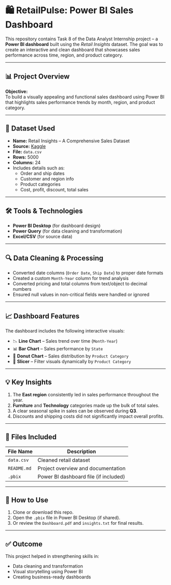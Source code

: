 # 🛍️ RetailPulse: Power BI Sales Dashboard

This repository contains Task 8 of the Data Analyst Internship project – a **Power BI dashboard** built using the *Retail Insights* dataset. The goal was to create an interactive and clean dashboard that showcases sales performance across time, region, and product category.

---

## 📊 Project Overview

**Objective:**  
To build a visually appealing and functional sales dashboard using Power BI that highlights sales performance trends by month, region, and product category.

---

## 📁 Dataset Used

- **Name:** Retail Insights – A Comprehensive Sales Dataset  
- **Source:** [Kaggle](https://www.kaggle.com/datasets/rajneesh231/retail-insights-a-comprehensive-sales-dataset)  
- **File:** `data.csv`  
- **Rows:** 5000  
- **Columns:** 24  
- Includes details such as:  
  - Order and ship dates  
  - Customer and region info  
  - Product categories  
  - Cost, profit, discount, total sales  

---

## 🛠 Tools & Technologies

- **Power BI Desktop** (for dashboard design)
- **Power Query** (for data cleaning and transformation)
- **Excel/CSV** (for source data)

---

## 🔍 Data Cleaning & Processing

- Converted date columns (`Order Date`, `Ship Date`) to proper date formats
- Created a custom `Month-Year` column for trend analysis
- Converted pricing and total columns from text/object to decimal numbers
- Ensured null values in non-critical fields were handled or ignored

---

## 📈 Dashboard Features

The dashboard includes the following interactive visuals:

- 📉 **Line Chart** – Sales trend over time (`Month-Year`)
- 📊 **Bar Chart** – Sales performance by `State`
- 🍩 **Donut Chart** – Sales distribution by `Product Category`
- 🔘 **Slicer** – Filter visuals dynamically by `Product Category`

---

## 💡 Key Insights

1. The **East region** consistently led in sales performance throughout the year.
2. **Furniture** and **Technology** categories made up the bulk of total sales.
3. A clear seasonal spike in sales can be observed during **Q3**.
4. Discounts and shipping costs did not significantly impact overall profits.

---

## 📎 Files Included

| File Name       | Description                                 |
|----------------|----------------------------------------------|
| `data.csv`      | Cleaned retail dataset                      |       
| `README.md`     | Project overview and documentation          |
| `.pbix` | Power BI dashboard file (if included)               |

---

## 🚀 How to Use

1. Clone or download this repo.
2. Open the `.pbix` file in Power BI Desktop (if shared).
3. Or review the `Dashboard.pdf` and `insights.txt` for final results.

---

## ✅ Outcome

This project helped in strengthening skills in:
- Data cleaning and transformation
- Visual storytelling using Power BI
- Creating business-ready dashboards

